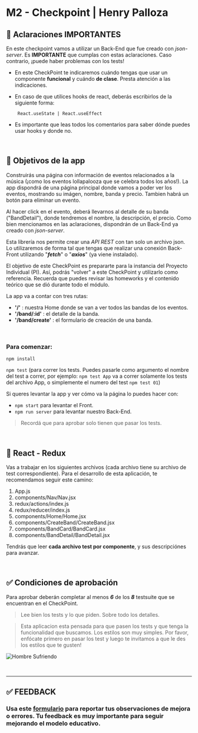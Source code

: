 # M2 - Checkpoint | Henry Palloza

## 🛑 **Aclaraciones IMPORTANTES**

En este checkpoint vamos a utilizar un Back-End que fue creado con _json-server_. Es **IMPORTANTE** que cumplas con estas aclaraciones. Caso contrario, ¡puede haber problemas con los tests!

-  En este CheckPoint te indicaremos cuándo tengas que usar un componente **funcional** y cuándo **de clase**. Presta atención a las indicaciones.

-  En caso de que utilices hooks de react, deberás escribirlos de la siguiente forma:

        React.useState | React.useEffect

-  Es importante que leas todos los comentarios para saber dónde puedes usar hooks y donde no.

</br>

## 📌 **Objetivos de la app**

Construirás una página con información de eventos relacionados a la música (¡como los eventos lollapalooza que se celebra todos los años!). La app dispondrá de una página principal donde vamos a poder ver los eventos, mostrando su imágen, nombre, banda y precio. Tambien habrá un botón para eliminar un evento.

Al hacer click en el evento, deberá llevarnos al detalle de su banda ("BandDetail"), donde tendremos el nombre, la descripción, el precio. Como bien mencionamos en las aclaraciones, dispondrán de un Back-End ya creado con _json-server_.

Esta librería nos permite crear una _API REST_ con tan solo un archivo json. Lo utilizaremos de forma tal que tengas que realizar una conexión Back-Front utilizando "**_fetch_**" o "**_axios_**" (ya viene instalado).

El objetivo de este CheckPoint es prepararte para la instancia del Proyecto Individual (PI). Así, podrás "volver" a este CheckPoint y utilizarlo como referencia. Recuerda que puedes revisar las homeworks y el contenido teórico que se dió durante todo el módulo.

La app va a contar con tres rutas:

-  **'/'** : nuestra Home donde se van a ver todos las bandas de los eventos.
-  **'/band/:id'** : el detalle de la banda.
-  **'/band/create'** : el formulario de creación de una banda.

</br>

### Para comenzar:

`npm install`

`npm test` (para correr los tests. Puedes pasarle como argumento el nombre del test a correr, por ejemplo: `npm test App` va a correr solamente los tests del archivo App, o simplemente el numero del test `npm test 01`)

Si queres levantar la app y ver cómo va la página lo puedes hacer con:

-  `npm start` para levantar el Front.
-  `npm run server` para levantar nuestro Back-End.

> Recordá que para aprobar solo tienen que pasar los tests.

</br>

## 🔎 **React - Redux**

Vas a trabajar en los siguientes archivos (cada archivo tiene su archivo de test correspondiente). Para el desarrollo de esta aplicación, te recomendamos seguir este camino:

1. App.js
2. components/Nav/Nav.jsx
3. redux/actions/index.js
4. redux/reducer/index.js
5. components/Home/Home.jsx
6. components/CreateBand/CreateBand.jsx
7. components/BandCard/BandCard.jsx
8. components/BandDetail/BandDetail.jsx

Tendrás que leer **cada archivo test por componente**, y sus descripciónes para avanzar.

</br>

## ✅ **Condiciones de aprobación**

Para aprobar deberán completar al menos **_6_** de los **_8_** testsuite que se encuentran en el CheckPoint.

> Lee bien los tests y lo que piden. Sobre todo los detalles.

> Esta aplicacion esta pensada para que pasen los tests y que tenga la funcionalidad que buscamos. Los estilos son muy simples. Por favor, enfócate primero en pasar los test y luego te invitamos a que le des los estilos que te gusten!

![Hombre Sufriendo](https://media.tenor.com/xqhHM6bEigUAAAAM/frustrating-work.gif)

</br >

---

## **✅ FEEDBACK**

### Usa este [**formulario**](https://docs.google.com/forms/d/e/1FAIpQLSfHGK9eRc7N8_qhiOQP9CNkUUNOxwhguf1k9aozP0xJme1-TQ/viewform) para reportar tus observaciones de mejora o errores. Tu feedback es muy importante para seguir mejorando el modelo educativo.
